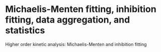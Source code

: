 # Michaelis-Menten fitting, inhibition fitting, data aggregation, and statistics
Higher order kinetic analysis: Michaelis-Menten and inhibition fitting
